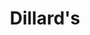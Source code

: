 ---
title: "Dillard's"
url: /albuquerque/dillards-louisiana-boulevard-northeast/
shop: Warenhaus
---